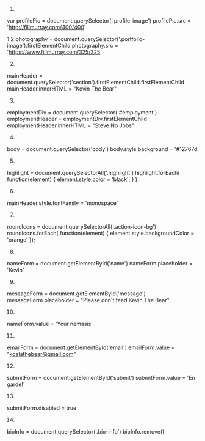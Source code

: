 1.
var profilePic = document.querySelector('.profile-image')
profilePic.src = 'http://fillmurray.com/400/400'

1.2 photography = document.querySelector('.portfolio-image').firstElementChild
photography.src = 'https://www.fillmurray.com/325/325'

2.
mainHeader = document.querySelector('section').firstElementChild.firstElementChild
mainHeader.innerHTML = "Kevin The Bear"

3.
employmentDiv = document.querySelector('#employment')
employmentHeader = employmentDiv.firstElementChild
employmentHeader.innerHTML = "Steve No Jobs"

4.
body = document.querySelector('body')
body.style.background = '#12767d'

5.
highlight = document.querySelectorAll('.highlight')
highlight.forEach( function(element) { element.style.color = 'black'; } );

6.
mainHeader.style.fontFamily = 'monospace'

7.
roundIcons = document.querySelectorAll('.action-icon-bg')
roundIcons.forEach( function(element) { element.style.backgroundColor = 'orange' });

8.
nameForm = document.getElementById('name')
nameForm.placeholder = 'Kevin'

9.
messageForm = document.getElementById('message')
messageForm.placeholder = "Please don't feed Kevin The Bear"

10.
nameForm.value = 'Your nemasis'

11.
emailForm = document.getElementById('email')
emailForm.value = "koalathebear@gmail.com"

12.
submitForm = document.getElementById('submit')
submitForm.value = 'En garde!'

13.
submitForm.disabled = true

14.
bioInfo = document.querySelector('.bio-info')
bioInfo.remove()
